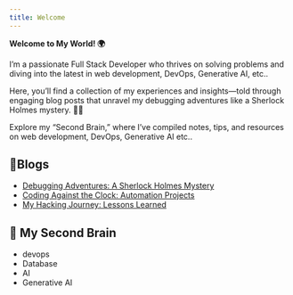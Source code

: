 ```yaml
---
title: Welcome
---
```


**Welcome to My World! 🌍**

I’m a passionate Full Stack Developer who thrives on solving problems and diving into the latest in web development, DevOps, Generative AI, etc..

Here, you’ll find a collection of my experiences and insights—told through engaging blog posts that unravel my debugging adventures like a Sherlock Holmes mystery. 🕵️‍♂️

Explore my “Second Brain,” where I’ve compiled notes, tips, and resources on web development, DevOps, Generative AI etc.. 

## 📝Blogs

- [Debugging Adventures: A Sherlock Holmes Mystery](/blog/tags/Sherlock_holmes)
- [Coding Against the Clock: Automation Projects](/blog/tags/Sherlock_holmes)
- [My Hacking Journey: Lessons Learned](/blog/tags/Sherlock_holmes)

## 🧠 My Second Brain

- devops
- Database
- AI
- Generative AI

